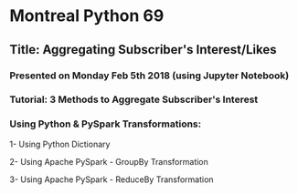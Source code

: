# Montreal Python 69
## Title: Aggregating Subscriber's Interest/Likes

### Presented on Monday Feb 5th 2018 (using Jupyter Notebook)
### Tutorial: 3 Methods to Aggregate Subscriber's Interest 
### Using Python & PySpark Transformations: 

  1- Using Python Dictionary

  2- Using Apache PySpark - GroupBy Transformation

  3- Using Apache PySpark - ReduceBy Transformation
